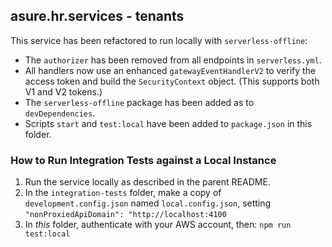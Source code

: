 ## asure.hr.services - tenants

This service has been refactored to run locally with `serverless-offline`:

-   The `authorizer` has been removed from all endpoints in `serverless.yml`.
-   All handlers now use an enhanced `gatewayEventHandlerV2` to verify the access token and build the `SecurityContext` object. (This supports both V1 and V2 tokens.)
-   The `serverless-offline` package has been added as to `devDependencies`.
-   Scripts `start` and `test:local` have been added to `package.json` in this folder.

### How to Run Integration Tests against a Local Instance

1. Run the service locally as described in the parent README.
2. In the `integration-tests` folder, make a copy of `development.config.json` named `local.config.json`, setting
   `"nonProxiedApiDomain": "http://localhost:4100`
3. In _this_ folder, authenticate with your AWS account, then: `npm run test:local`
